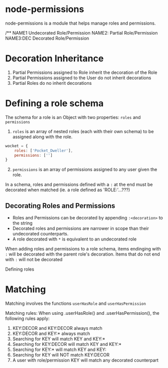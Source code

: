 node-permissions
================

node-permissions is a module that helps manage roles and permissions.

/**
  NAME1        Undecorated Role/Permission
  NAME2:       Partial Role/Permission
  NAME3:DEC    Decorated Role/Permission
 
# Decoration Inheritance
1.  Partial Permissions assigned to Role inherit the decoration of the Role
2.  Partial Permissions assigned to the User do not inherit decorations
3.  Partial Roles do no inherit decorations
 

# Defining a role schema
The schema for a role is an Object with two properties: `roles` and `permissions`
1. `roles` is an array of nested roles (each with their own schema) to be assigned along with the role. 
```javascript
wocket = {
	roles: ['Pocket_Dweller'],
	permissions: ['']
}
```
2. `permissions` is an array of permissions assigned to any user given the role.

In a schema, roles and permissions defined with a `:` at the end must be decorated when matched (ie. a role defined as 'ROLE:'...???)

## Decorating Roles and Permissions
* Roles and Permissions can be decorated by appending `:<decoration>` to the string
* Decorated roles and permissions are narrower in scope than their undecorated counterparts.
* A role decorated with `*` is equivalent to an undecorated role

When adding roles and permissions to a role schema, items endinging with `:` will be decorated with the parent role's decoration.  Items that do not end with `:` will not be decorated
 
Defining roles
 
# Matching
Matching involves the functions `userHasRole` and `userHasPermission`

Matching rules:
When using .userHasRole() and .userHasPermission(), the following rules apply:
1. KEY:DECOR and KEY:DECOR always match
2. KEY:DECOR and KEY:* always match
3. Searching for KEY will match KEY and KEY:*
4. Searching for KEY:DECOR will match KEY and KEY:*
5. Searching for KEY:* will match KEY and KEY:<anything>
6. Searching for KEY will NOT match KEY:DECOR
7. A user with role/permission KEY will match any decorated counterpart
